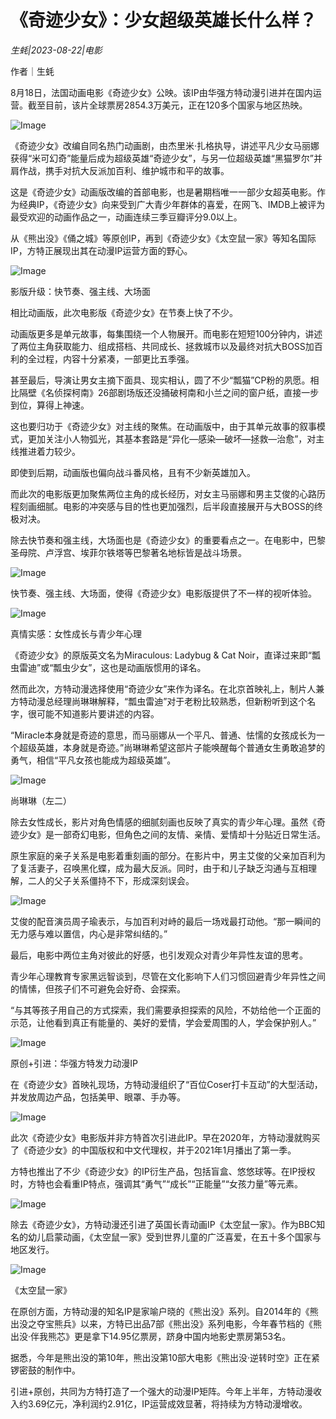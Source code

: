 # 《奇迹少女》：少女超级英雄长什么样？

*生蚝|2023-08-22|电影*

作者｜生蚝

8月18日，法国动画电影《奇迹少女》公映。该IP由华强方特动漫引进并在国内运营。截至目前，该片全球票房2854.3万美元，正在120多个国家与地区热映。

![Image](https://mp.toutiao.com/mp/agw/article_material/open_image/get?code=OWU3N2RhZGE1ZjY5NjQ0MWY5ZWFhZWI3MjFlMjY3MDAsMTY5MjY5MDE1OTI3Mg==)

《奇迹少女》改编自同名热门动画剧，由杰里米·扎格执导，讲述平凡少女马丽娜获得“米可幻奇”能量后成为超级英雄“奇迹少女”，与另一位超级英雄“黑猫罗尔”并肩作战，携手对抗大反派加百利、维护城市和平的故事。

这是《奇迹少女》动画版改编的首部电影，也是暑期档唯一一部少女超英电影。作为经典IP，《奇迹少女》向来受到广大青少年群体的喜爱，在网飞、IMDB上被评为最受欢迎的动画作品之一，动画连续三季豆瓣评分9.0以上。

从《熊出没》《俑之城》等原创IP，再到《奇迹少女》《太空鼠一家》等知名国际IP，方特正展现出其在动漫IP运营方面的野心。

![Image](https://mp.toutiao.com/mp/agw/article_material/open_image/get?code=NjEzZmY2MmRiNjFiOGVjY2NiODY4MDc1NmQ2YTFhY2UsMTY5MjY5MDE1OTI3Mw==)

影版升级：快节奏、强主线、大场面

相比动画版，此次电影版《奇迹少女》在节奏上快了不少。

动画版更多是单元故事，每集围绕一个人物展开。而电影在短短100分钟内，讲述了两位主角获取能力、组成搭档、共同成长、拯救城市以及最终对抗大BOSS加百利的全过程，内容十分紧凑，一部更比五季强。

甚至最后，导演让男女主摘下面具、现实相认，圆了不少“瓢猫”CP粉的夙愿。相比隔壁《名侦探柯南》26部剧场版还没捅破柯南和小兰之间的窗户纸，直接一步到位，算得上神速。

这也要归功于《奇迹少女》对主线的聚焦。在动画版中，由于其单元故事的叙事模式，更加关注小人物弧光，其基本套路是“异化—感染—破坏—拯救—治愈”，对主线推进着力较少。

即使到后期，动画版也偏向战斗番风格，且有不少新英雄加入。

而此次的电影版更加聚焦两位主角的成长经历，对女主马丽娜和男主艾俊的心路历程刻画细腻。电影的冲突感与目的性也更加强烈，后半段直接展开与大BOSS的终极对决。

除去快节奏和强主线，大场面也是《奇迹少女》的重要看点之一。在电影中，巴黎圣母院、卢浮宫、埃菲尔铁塔等巴黎著名地标皆是战斗场景。

![Image](https://mp.toutiao.com/mp/agw/article_material/open_image/get?code=YjQ3MGJlYjljYWU2ZmNlZGZjMmIxZTEwNDc3MTNiM2IsMTY5MjY5MDE1OTI3Mw==)

快节奏、强主线、大场面，使得《奇迹少女》电影版提供了不一样的视听体验。

![Image](https://mp.toutiao.com/mp/agw/article_material/open_image/get?code=YzUyNGEzYzU1NTBiZDBiZDc0NWFhNjEyNGQ5Zjc5YWUsMTY5MjY5MDE1OTI3Mw==)

真情实感：女性成长与青少年心理

《奇迹少女》的原版英文名为Miraculous: Ladybug & Cat Noir，直译过来即“瓢虫雷迪”或“瓢虫少女”，这也是动画版惯用的译名。

然而此次，方特动漫选择使用“奇迹少女”来作为译名。在北京首映礼上，制片人兼方特动漫总经理尚琳琳解释，“瓢虫雷迪”对于老粉比较熟悉，但新粉听到这个名字，很可能不知道影片要讲述的内容。

“Miracle本身就是奇迹的意思，而马丽娜从一个平凡、普通、怯懦的女孩成长为一个超级英雄，本身就是奇迹。”尚琳琳希望这部片子能唤醒每个普通女生勇敢追梦的勇气，相信“平凡女孩也能成为超级英雄”。

![Image](https://mp.toutiao.com/mp/agw/article_material/open_image/get?code=OGI0OWJiNDg1MGZhMThlNzYzNWIyNmUzMjYyNzcwYTIsMTY5MjY5MDE1OTI3Mw==)

尚琳琳（左二）

除去女性成长，影片对角色情感的细腻刻画也反映了真实的青少年心理。虽然《奇迹少女》是一部奇幻电影，但角色之间的友情、亲情、爱情却十分贴近日常生活。

原生家庭的亲子关系是电影着重刻画的部分。在影片中，男主艾俊的父亲加百利为了复活妻子，召唤黑化蝶，成为最大反派。同时，由于和儿子缺乏沟通与互相理解，二人的父子关系僵持不下，形成深刻误会。

![Image](https://mp.toutiao.com/mp/agw/article_material/open_image/get?code=ZDE2ZTc4OWI0YzEyZTc4NjBkMjg4Y2JjNmM5MGRiNWMsMTY5MjY5MDE1OTI3Mw==)

艾俊的配音演员周子瑜表示，与加百利对峙的最后一场戏最打动他。“那一瞬间的无力感与难以置信，内心是非常纠结的。”

最后，电影中两位主角对彼此的好感，也引发观众对青少年异性友谊的思考。

青少年心理教育专家黑远智谈到，尽管在文化影响下人们习惯回避青少年异性之间的情愫，但孩子们不可避免会好奇、会探索。

“与其等孩子用自己的方式探索，我们需要承担探索的风险，不妨给他一个正面的示范，让他看到真正有能量的、美好的爱情，学会爱周围的人，学会保护别人。”

![Image](https://mp.toutiao.com/mp/agw/article_material/open_image/get?code=MGYzZDgwMjc2YzYxMzRiODM4YjQ4MjgzNTc2MmE4ZDcsMTY5MjY5MDE1OTI3Mw==)

原创+引进：华强方特发力动漫IP

在《奇迹少女》首映礼现场，方特动漫组织了“百位Coser打卡互动”的大型活动，并发放周边产品，包括美甲、眼罩、手办等。

![Image](https://mp.toutiao.com/mp/agw/article_material/open_image/get?code=MDQ4MDliYzJlOTUxYmU5OTE5Zjg5N2MyMjk0NDA0Y2IsMTY5MjY5MDE1OTI3Mw==)

此次《奇迹少女》电影版并非方特首次引进此IP。早在2020年，方特动漫就购买了《奇迹少女》的中国版权和中文代理权，并于2021年1月播出了第一季。

方特也推出了不少《奇迹少女》的IP衍生产品，包括盲盒、悠悠球等。在IP授权时，方特也会看重IP特点，强调其“勇气”“成长”“正能量”“女孩力量”等元素。

![Image](https://mp.toutiao.com/mp/agw/article_material/open_image/get?code=MDA4MzM4OTYyMmE0ODNiODFiYjI2MDY1OTAwNGVmMjIsMTY5MjY5MDE1OTI3Mw==)

除去《奇迹少女》，方特动漫还引进了英国长青动画IP《太空鼠一家》。作为BBC知名的幼儿启蒙动画，《太空鼠一家》受到世界儿童的广泛喜爱，在五十多个国家与地区发行。

![Image](https://mp.toutiao.com/mp/agw/article_material/open_image/get?code=NzdhNDlkOWMxYjkzYzA0MjM2YTdiMDdiZmVlYWI4NDEsMTY5MjY5MDE1OTI3Mw==)

《太空鼠一家》

在原创方面，方特动漫的知名IP是家喻户晓的《熊出没》系列。自2014年的《熊出没之夺宝熊兵》以来，方特已出品7部《熊出没》系列电影，今年春节档的《熊出没·伴我熊芯》更是拿下14.95亿票房，跻身中国内地影史票房第53名。

据悉，今年是熊出没的第10年，熊出没第10部大电影《熊出没·逆转时空》正在紧锣密鼓的制作中。

引进+原创，共同为方特打造了一个强大的动漫IP矩阵。今年上半年，方特动漫收入约3.69亿元，净利润约2.91亿，IP运营成效显著，将持续为方特动漫增收。

